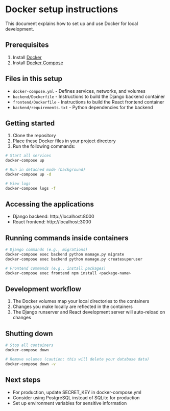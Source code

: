 # Docker setup instructions

This document explains how to set up and use Docker for local development.

## Prerequisites

1. Install [Docker](https://docs.docker.com/get-docker/)
2. Install [Docker Compose](https://docs.docker.com/compose/install/)

## Files in this setup

- `docker-compose.yml` - Defines services, networks, and volumes
- `backend/Dockerfile` - Instructions to build the Django backend container
- `frontend/Dockerfile` - Instructions to build the React frontend container
- `backend/requirements.txt` - Python dependencies for the backend

## Getting started

1. Clone the repository
2. Place these Docker files in your project directory
3. Run the following commands:

```bash
# Start all services
docker-compose up

# Run in detached mode (background)
docker-compose up -d

# View logs
docker-compose logs -f
```

## Accessing the applications

- Django backend: http://localhost:8000
- React frontend: http://localhost:3000

## Running commands inside containers

```bash
# Django commands (e.g., migrations)
docker-compose exec backend python manage.py migrate
docker-compose exec backend python manage.py createsuperuser

# Frontend commands (e.g., install packages)
docker-compose exec frontend npm install <package-name>
```

## Development workflow

1. The Docker volumes map your local directories to the containers
2. Changes you make locally are reflected in the containers
3. The Django runserver and React development server will auto-reload on changes

## Shutting down

```bash
# Stop all containers
docker-compose down

# Remove volumes (caution: this will delete your database data)
docker-compose down -v
```

## Next steps

- For production, update SECRET_KEY in docker-compose.yml
- Consider using PostgreSQL instead of SQLite for production
- Set up environment variables for sensitive information